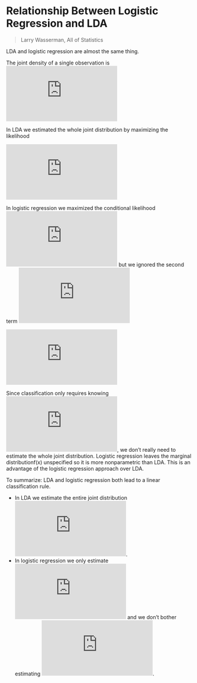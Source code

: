 Relationship Between Logistic Regression and LDA
===

> Larry Wasserman, All of Statistics

LDA and logistic regression are almost the same thing.

The joint density of a single observation is ![f(x,y)=f(x|y)f(y)=f(y|x)f(x)](http://latex.codecogs.com/gif.latex?f%28x%2Cy%29%3Df%28x%7Cy%29f%28y%29%3Df%28y%7Cx%29f%28x%29)

In LDA we estimated the whole joint distribution by maximizing the likelihood

![\prod_if(x_i,y_i)=\underbrace{\prod_if(x_i|y_i)}_{\mathrm{Gaussian}}\underbrace{\prod_if(y_i)}_{\mathrm{Bernoulli}}](http://latex.codecogs.com/gif.latex?%5Cprod_if%28x_i%2Cy_i%29%3D%5Cunderbrace%7B%5Cprod_if%28x_i%7Cy_i%29%7D_%7B%5Cmathrm%7BGaussian%7D%7D%5Cunderbrace%7B%5Cprod_if%28y_i%29%7D_%7B%5Cmathrm%7BBernoulli%7D%7D)

In logistic regression we maximized the conditional likelihood ![\prod_if(y_i|x_i)](http://latex.codecogs.com/gif.latex?%5Cprod_if%28y_i%7Cx_i%29) but we ignored the second term ![f(x_i)](http://latex.codecogs.com/gif.latex?f%28x_i%29)

![\prod_if(x_i,y_i)=\underbrace{\prod_if(y_i|x_i)}_{\mathrm{logistic}}\underbrace{\prod_if(x_i)}_{\mathrm{ignored}}](http://latex.codecogs.com/gif.latex?%5Cprod_if%28x_i%2Cy_i%29%3D%5Cunderbrace%7B%5Cprod_if%28y_i%7Cx_i%29%7D_%7B%5Cmathrm%7Blogistic%7D%7D%5Cunderbrace%7B%5Cprod_if%28x_i%29%7D_%7B%5Cmathrm%7Bignored%7D%7D)

Since classification only requires knowing ![f(y|x)](http://latex.codecogs.com/gif.latex?f%28y%7Cx%29), we don’t really need to estimate the whole joint distribution. Logistic regression leaves the marginal distributionf(x) unspecified so it is more nonparametric than LDA. This is an advantage of the logistic regression approach over LDA.

To summarize: LDA and logistic regression both lead to a linear classification rule.

- In LDA we estimate the entire joint distribution ![f(x,y)=f(x|y)f(y)](http://latex.codecogs.com/gif.latex?f%28x%2Cy%29%3Df%28x%7Cy%29f%28y%29).
- In logistic regression we only estimate ![f(y|x)](http://latex.codecogs.com/gif.latex?f%28y%7Cx%29) and we don’t bother estimating ![f(x)](http://latex.codecogs.com/gif.latex?f%28x%29).
